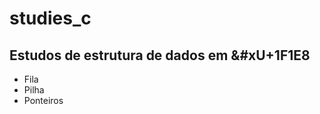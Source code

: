 # studies_c

<h2>
  Estudos de estrutura de dados em &#xU+1F1E8
</h2>

<ul>
    <li>Fila</li>
    <li>Pilha</li>
    <li>Ponteiros</li>
</ul>